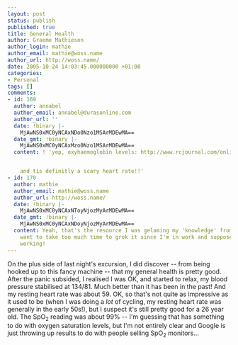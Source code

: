 ```yaml
---
layout: post
status: publish
published: true
title: General Health
author: Graeme Mathieson
author_login: mathie
author_email: mathie@woss.name
author_url: http://woss.name/
date: 2005-10-24 14:03:45.000000000 +01:00
categories:
- Personal
tags: []
comments:
- id: 169
  author: annabel
  author_email: annabel@durasonline.com
  author_url: ''
  date: !binary |-
    MjAwNS0xMC0yNCAxNDo0Nzo1MSArMDEwMA==
  date_gmt: !binary |-
    MjAwNS0xMC0yNCAxMzo0Nzo1MSArMDEwMA==
  content: ! 'yep, oxyhaemoglobin levels: http://www.rcjournal.com/online_resources/cpgs/pulsecpg.html


    and tis definitly a scary heart rate!!'
- id: 170
  author: mathie
  author_email: mathie@woss.name
  author_url: http://woss.name/
  date: !binary |-
    MjAwNS0xMC0yNCAxNToyNjozMyArMDEwMA==
  date_gmt: !binary |-
    MjAwNS0xMC0yNCAxNDoyNjozMyArMDEwMA==
  content: Yeah, that's the resource I was gelaming my 'knowledge' from.  I didn't
    want to take too much time to grok it since I'm in work and supposed to be, well,
    working!
---
```

On the plus side of last night's excursion, I did discover -- from being hooked up to this fancy machine -- that my general health is pretty good.  After the panic subsided, I realised I was OK, and started to relax, my blood pressure stabilised at 134/81.  Much better than it has been in the past!  And my resting heart rate was about 59.  OK, so that's not quite as impressive as it used to be (when I was doing a <em>lot</em> of cycling, my resting heart rate was generally in the early 50s!), but I suspect it's still pretty good for a 26 year old.  The SpO<sub>2</sub> reading was about 99% -- I'm guessing that has something to do with oxygen saturation levels, but I'm not entirely clear and Google is just throwing up results to do with people selling SpO<sub>2</sub> monitors...
